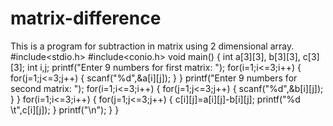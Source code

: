 # matrix-difference
This is a program for subtraction in matrix using 2 dimensional array.
#include<stdio.h>
#include<conio.h>
void main()
{
	int a[3][3], b[3][3], c[3][3];
	int i,j;
	printf("Enter 9 numbers for first matrix: ");
	for(i=1;i<=3;i++)
	{
		for(j=1;j<=3;j++)
		{
			scanf("%d",&a[i][j]);
		}
	}
	printf("Enter 9 numbers for second matrix: ");
	for(i=1;i<=3;i++)
	{
		for(j=1;j<=3;j++)
		{
			scanf("%d",&b[i][j]);
		}
	}
	for(i=1;i<=3;i++)
	{
		for(j=1;j<=3;j++)
		{
			c[i][j]=a[i][j]-b[i][j];
			printf("%d \t",c[i][j]);
		}
		printf("\n");
	}
}
